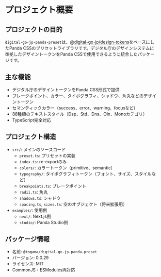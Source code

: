 # プロジェクト概要

## プロジェクトの目的
`digital-go-jp-panda-preset`は、[@digital-go-jp/design-tokens](https://www.npmjs.com/package/@digital-go-jp/design-tokens)をベースにしたPanda CSSのプリセットライブラリです。デジタル庁のデザインシステムに準拠したデザイントークンをPanda CSSで使用できるように統合したパッケージです。

## 主な機能
- デジタル庁のデザイントークンをPanda CSS形式で提供
- ブレークポイント、カラー、タイポグラフィ、シャドウ、角丸などのデザイントークン
- セマンティックカラー（success、error、warning、focusなど）
- 88種類のテキストスタイル（Dsp、Std、Dns、Oln、Monoカテゴリ）
- TypeScript完全対応

## プロジェクト構造
- `src/`: メインのソースコード
  - `preset.ts`: プリセットの実装
  - `index.ts`: re-exportのみ
  - `colors/`: カラートークン（primitive、semantic）
  - `typography/`: タイポグラフィトークン（フォント、サイズ、スタイルなど）
  - `breakpoints.ts`: ブレークポイント
  - `radii.ts`: 角丸
  - `shadows.ts`: シャドウ
  - `spacing.ts`, `sizes.ts`: 空のオブジェクト（将来拡張用）
- `examples/`: 使用例
  - `next/`: Next.js例
  - `studio/`: Panda Studio例

## パッケージ情報
- 名前: `@togana/digital-go-jp-panda-preset`
- バージョン: 0.0.29
- ライセンス: MIT
- CommonJS・ESModules両対応
